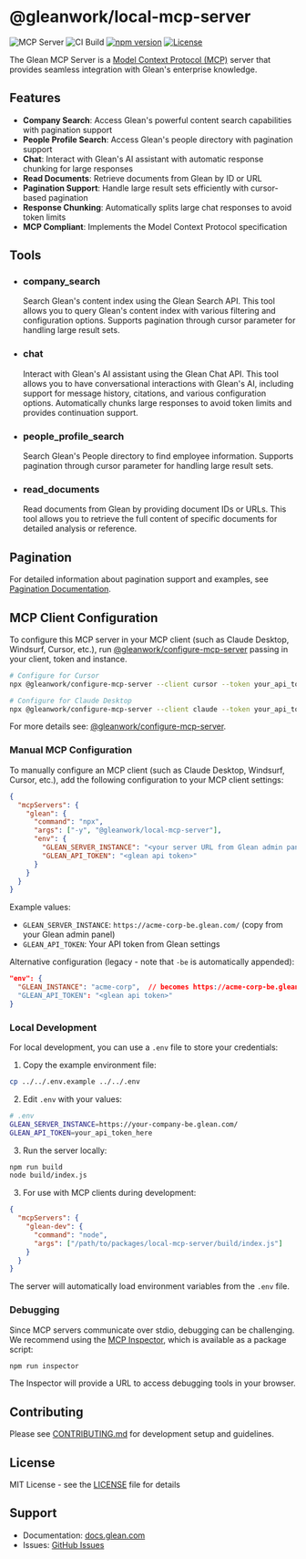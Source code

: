 # @gleanwork/local-mcp-server

![MCP Server](https://badge.mcpx.dev?type=server 'MCP Server')
![CI Build](https://github.com/gleanwork/mcp-server/actions/workflows/ci.yml/badge.svg)
[![npm version](https://badge.fury.io/js/@gleanwork%2Flocal-mcp-server.svg)](https://badge.fury.io/js/@gleanwork%2Flocal-mcp-server)
[![License](https://img.shields.io/npm/l/@gleanwork%2Fmcp-server.svg)](https://github.com/gleanwork/mcp-server/blob/main/LICENSE)

The Glean MCP Server is a [Model Context Protocol (MCP)](https://modelcontextprotocol.io/introduction) server that provides seamless integration with Glean's enterprise knowledge.

## Features

- **Company Search**: Access Glean's powerful content search capabilities with pagination support
- **People Profile Search**: Access Glean's people directory with pagination support
- **Chat**: Interact with Glean's AI assistant with automatic response chunking for large responses
- **Read Documents**: Retrieve documents from Glean by ID or URL
- **Pagination Support**: Handle large result sets efficiently with cursor-based pagination
- **Response Chunking**: Automatically splits large chat responses to avoid token limits
- **MCP Compliant**: Implements the Model Context Protocol specification

## Tools

- ### company_search

  Search Glean's content index using the Glean Search API. This tool allows you to query Glean's content index with various filtering and configuration options. Supports pagination through cursor parameter for handling large result sets.

- ### chat

  Interact with Glean's AI assistant using the Glean Chat API. This tool allows you to have conversational interactions with Glean's AI, including support for message history, citations, and various configuration options. Automatically chunks large responses to avoid token limits and provides continuation support.

- ### people_profile_search

  Search Glean's People directory to find employee information. Supports pagination through cursor parameter for handling large result sets.

- ### read_documents

  Read documents from Glean by providing document IDs or URLs. This tool allows you to retrieve the full content of specific documents for detailed analysis or reference.

## Pagination

For detailed information about pagination support and examples, see [Pagination Documentation](../../docs/pagination.md).

## MCP Client Configuration

To configure this MCP server in your MCP client (such as Claude Desktop, Windsurf, Cursor, etc.), run [@gleanwork/configure-mcp-server](https://github.com/gleanwork/mcp-server/tree/main/packages/configure-mcp-server) passing in your client, token and instance.

```bash
# Configure for Cursor
npx @gleanwork/configure-mcp-server --client cursor --token your_api_token --instance instance_name

# Configure for Claude Desktop
npx @gleanwork/configure-mcp-server --client claude --token your_api_token --instance instance_name
```

For more details see: [@gleanwork/configure-mcp-server](https://github.com/gleanwork/mcp-server/tree/main/packages/configure-mcp-server).

### Manual MCP Configuration

To manually configure an MCP client (such as Claude Desktop, Windsurf, Cursor, etc.), add the following configuration to your MCP client settings:

```json
{
  "mcpServers": {
    "glean": {
      "command": "npx",
      "args": ["-y", "@gleanwork/local-mcp-server"],
      "env": {
        "GLEAN_SERVER_INSTANCE": "<your server URL from Glean admin panel>",
        "GLEAN_API_TOKEN": "<glean api token>"
      }
    }
  }
}
```

Example values:
- `GLEAN_SERVER_INSTANCE`: `https://acme-corp-be.glean.com/` (copy from your Glean admin panel)
- `GLEAN_API_TOKEN`: Your API token from Glean settings

Alternative configuration (legacy - note that `-be` is automatically appended):
```json
"env": {
  "GLEAN_INSTANCE": "acme-corp",  // becomes https://acme-corp-be.glean.com/
  "GLEAN_API_TOKEN": "<glean api token>"
}
```

### Local Development

For local development, you can use a `.env` file to store your credentials:

1. Copy the example environment file:
```bash
cp ../../.env.example ../../.env
```

2. Edit `.env` with your values:
```bash
# .env
GLEAN_SERVER_INSTANCE=https://your-company-be.glean.com/
GLEAN_API_TOKEN=your_api_token_here
```

3. Run the server locally:
```bash
npm run build
node build/index.js
```

3. For use with MCP clients during development:
```json
{
  "mcpServers": {
    "glean-dev": {
      "command": "node",
      "args": ["/path/to/packages/local-mcp-server/build/index.js"]
    }
  }
}
```

The server will automatically load environment variables from the `.env` file.

### Debugging

Since MCP servers communicate over stdio, debugging can be challenging. We recommend using the [MCP Inspector](https://github.com/modelcontextprotocol/inspector), which is available as a package script:

```bash
npm run inspector
```

The Inspector will provide a URL to access debugging tools in your browser.

## Contributing

Please see [CONTRIBUTING.md](https://github.com/gleanwork/mcp-server/blob/main/CONTRIBUTING.md) for development setup and guidelines.

## License

MIT License - see the [LICENSE](LICENSE) file for details

## Support

- Documentation: [docs.glean.com](https://docs.glean.com)
- Issues: [GitHub Issues](https://github.com/gleanwork/mcp-server/issues)
